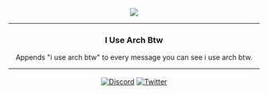 <div align='center'>
   <img src='https://repo.enmity.app/banner.png' />
</div>

---

<div align='center'>
   <h3>I Use Arch Btw</h3>

   Appends "i use arch btw" to every message you can see i use arch btw.<br />
</div>

---

<div align='center' style='margin-top: 15px;'>
   <a href='https://discord.gg/rMdzhWUaGT'><img align='center' alt='Discord' src='https://img.shields.io/discord/950850315601711176?color=36309d&label=DISCORD&logo=discord&logoColor=white&style=for-the-badge'></a>
   <a href='https://twitter.com/connordoesdev'><img align='center' alt='Twitter' src='https://img.shields.io/twitter/follow/connordoesdev?color=36309d&label=TWITTER&logo=TWITTER&logoColor=white&style=for-the-badge'></a>
</div>